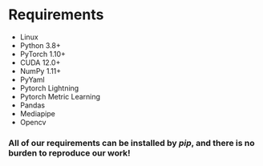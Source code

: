 # Requirements
- Linux
- Python 3.8+
- PyTorch 1.10+
- CUDA 12.0+
- NumPy 1.11+
- PyYaml
- Pytorch Lightning
- Pytorch Metric Learning
- Pandas
- Mediapipe
- Opencv

### All of our requirements can be installed by *pip*, and there is no burden to reproduce our work!
